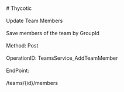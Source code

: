 <br>#     Thycotic</br>
<br>Update Team Members</br>
<br>Save members of the team by GroupId</br>
<br>Method: Post</br>
<br>OperationID: TeamsService_AddTeamMember</br>
<br>EndPoint:</br>
<br>/teams/{id}/members</br>
